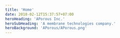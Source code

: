 ```yaml
---
title: 'Home'
date: 2018-02-12T15:37:57+07:00
heroHeading: 'APorous Inc.'
heroSubHeading: 'A membrane technologies company.'
heroBackground: 'APorous/APorous.png'
---
```

